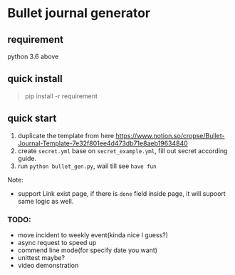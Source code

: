 # Bullet journal generator

## requirement
python 3.6 above
## quick install
> pip install -r requirement
## quick start
1. duplicate the template from here
https://www.notion.so/cropse/Bullet-Journal-Template-7e32f801ee4d473db71e8aeb19634840
1. create `secret.yml` base on `secret_example.yml`, fill out secret according guide.
1. run ```python bullet_gen.py```, wail till see `have fun`

Note:
- support Link exist page, if there is `done` field inside page, it will supoort same logic as well.

### TODO:
- move incident to weekly event(kinda nice I guess?)
- async request to speed up
- commend line mode(for specify date you want)
- unittest maybe?
- video demonstration